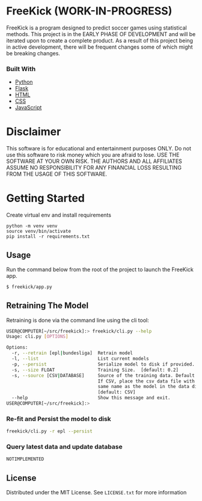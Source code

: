 # FreeKick (WORK-IN-PROGRESS)

FreeKick is a program designed to predict soccer games using statistical methods.
This project is in the EARLY PHASE OF DEVELOPMENT and will be iterated upon to create a
complete product. As a result of this project being in active development,
there will be frequent changes some of which might be breaking changes.

### Built With
* [Python](https://www.python.org/)
* [Flask](https://flask.palletsprojects.com/)
* [HTML](https://en.wikipedia.org/wiki/HTML)
* [CSS](https://en.wikipedia.org/wiki/CSS)
* [JavaScript](https://www.javascript.com/)

# Disclaimer
This software is for educational and entertainment purposes ONLY. Do not use this
software to risk money which you are afraid to lose. USE THE SOFTWARE AT YOUR
OWN RISK. THE AUTHORS AND ALL AFFILIATES ASSUME NO RESPONSIBILITY FOR ANY
FINANCIAL LOSS RESULTING FROM THE USAGE OF THIS SOFTWARE.

# Getting Started
Create virtual env and install requirements
```
python -m venv venv
source venv/bin/activate
pip install -r requirements.txt
```

## Usage
Run the command below from the root of the project to launch the FreeKick app.
```bash
$ freekick/app.py
```

## Retraining The Model
Retraining is done via the command line using the cli tool:
```bash
USER@COMPUTER[~/src/freekick]:> freekick/cli.py --help
Usage: cli.py [OPTIONS]

Options:
  -r, --retrain [epl|bundesliga]  Retrain model
  -l, --list                      List current models
  -p, --persist                   Serialize model to disk if provided.
  -s, --size FLOAT                Training Size.  [default: 0.2]
  -s, --source [CSV|DATABASE]     Source of the training data. Default is CSV.
                                  If CSV, place the csv data file with the
                                  same name as the model in the data directory
                                  [default: CSV]
  --help                          Show this message and exit.
USER@COMPUTER[~/src/freekick]:>
```

### Re-fit and Persist the model to disk
```bash
freekick/cli.py -r epl --persist
```

### Query latest data and update database
```bash
NOTIMPLEMENTED
```



## License

Distributed under the MIT License. See `LICENSE.txt` for more information
